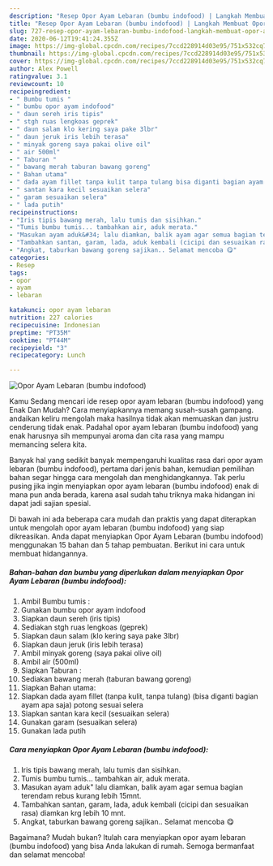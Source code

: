 ```yaml
---
description: "Resep Opor Ayam Lebaran (bumbu indofood) | Langkah Membuat Opor Ayam Lebaran (bumbu indofood) Yang Bisa Manjain Lidah"
title: "Resep Opor Ayam Lebaran (bumbu indofood) | Langkah Membuat Opor Ayam Lebaran (bumbu indofood) Yang Bisa Manjain Lidah"
slug: 727-resep-opor-ayam-lebaran-bumbu-indofood-langkah-membuat-opor-ayam-lebaran-bumbu-indofood-yang-bisa-manjain-lidah
date: 2020-06-12T19:41:24.355Z
image: https://img-global.cpcdn.com/recipes/7ccd228914d03e95/751x532cq70/opor-ayam-lebaran-bumbu-indofood-foto-resep-utama.jpg
thumbnail: https://img-global.cpcdn.com/recipes/7ccd228914d03e95/751x532cq70/opor-ayam-lebaran-bumbu-indofood-foto-resep-utama.jpg
cover: https://img-global.cpcdn.com/recipes/7ccd228914d03e95/751x532cq70/opor-ayam-lebaran-bumbu-indofood-foto-resep-utama.jpg
author: Alex Powell
ratingvalue: 3.1
reviewcount: 10
recipeingredient:
- " Bumbu tumis "
- " bumbu opor ayam indofood"
- " daun sereh iris tipis"
- " stgh ruas lengkoas geprek"
- " daun salam klo kering saya pake 3lbr"
- " daun jeruk iris lebih terasa"
- " minyak goreng saya pakai olive oil"
- " air 500ml"
- " Taburan "
- " bawang merah taburan bawang goreng"
- " Bahan utama"
- " dada ayam fillet tanpa kulit tanpa tulang bisa diganti bagian ayam apa saja potong sesuai selera"
- " santan kara kecil sesuaikan selera"
- " garam sesuaikan selera"
- " lada putih"
recipeinstructions:
- "Iris tipis bawang merah, lalu tumis dan sisihkan."
- "Tumis bumbu tumis... tambahkan air, aduk merata."
- "Masukan ayam aduk&#34; lalu diamkan, balik ayam agar semua bagian terendam rebus kurang lebih 15mnt."
- "Tambahkan santan, garam, lada, aduk kembali (cicipi dan sesuaikan rasa) diamkan krg lebih 10 mnt."
- "Angkat, taburkan bawang goreng sajikan.. Selamat mencoba 😋"
categories:
- Resep
tags:
- opor
- ayam
- lebaran

katakunci: opor ayam lebaran 
nutrition: 227 calories
recipecuisine: Indonesian
preptime: "PT35M"
cooktime: "PT44M"
recipeyield: "3"
recipecategory: Lunch

---
```



![Opor Ayam Lebaran (bumbu indofood)](https://img-global.cpcdn.com/recipes/7ccd228914d03e95/751x532cq70/opor-ayam-lebaran-bumbu-indofood-foto-resep-utama.jpg)

Kamu Sedang mencari ide resep opor ayam lebaran (bumbu indofood) yang Enak Dan Mudah? Cara menyiapkannya memang susah-susah gampang. andaikan keliru mengolah maka hasilnya tidak akan memuaskan dan justru cenderung tidak enak. Padahal opor ayam lebaran (bumbu indofood) yang enak harusnya sih mempunyai aroma dan cita rasa yang mampu memancing selera kita.



Banyak hal yang sedikit banyak mempengaruhi kualitas rasa dari opor ayam lebaran (bumbu indofood), pertama dari jenis bahan, kemudian pemilihan bahan segar hingga cara mengolah dan menghidangkannya. Tak perlu pusing jika ingin menyiapkan opor ayam lebaran (bumbu indofood) enak di mana pun anda berada, karena asal sudah tahu triknya maka hidangan ini dapat jadi sajian spesial.


Di bawah ini ada beberapa cara mudah dan praktis yang dapat diterapkan untuk mengolah opor ayam lebaran (bumbu indofood) yang siap dikreasikan. Anda dapat menyiapkan Opor Ayam Lebaran (bumbu indofood) menggunakan 15 bahan dan 5 tahap pembuatan. Berikut ini cara untuk membuat hidangannya.

<!--inarticleads1-->

##### Bahan-bahan dan bumbu yang diperlukan dalam menyiapkan Opor Ayam Lebaran (bumbu indofood):

1. Ambil  Bumbu tumis :
1. Gunakan  bumbu opor ayam indofood
1. Siapkan  daun sereh (iris tipis)
1. Sediakan  stgh ruas lengkoas (geprek)
1. Siapkan  daun salam (klo kering saya pake 3lbr)
1. Siapkan  daun jeruk (iris lebih terasa)
1. Ambil  minyak goreng (saya pakai olive oil)
1. Ambil  air (500ml)
1. Siapkan  Taburan :
1. Sediakan  bawang merah (taburan bawang goreng)
1. Siapkan  Bahan utama:
1. Siapkan  dada ayam fillet (tanpa kulit, tanpa tulang) (bisa diganti bagian ayam apa saja) potong sesuai selera
1. Siapkan  santan kara kecil (sesuaikan selera)
1. Gunakan  garam (sesuaikan selera)
1. Gunakan  lada putih




<!--inarticleads2-->

##### Cara menyiapkan Opor Ayam Lebaran (bumbu indofood):

1. Iris tipis bawang merah, lalu tumis dan sisihkan.
1. Tumis bumbu tumis... tambahkan air, aduk merata.
1. Masukan ayam aduk&#34; lalu diamkan, balik ayam agar semua bagian terendam rebus kurang lebih 15mnt.
1. Tambahkan santan, garam, lada, aduk kembali (cicipi dan sesuaikan rasa) diamkan krg lebih 10 mnt.
1. Angkat, taburkan bawang goreng sajikan.. Selamat mencoba 😋




Bagaimana? Mudah bukan? Itulah cara menyiapkan opor ayam lebaran (bumbu indofood) yang bisa Anda lakukan di rumah. Semoga bermanfaat dan selamat mencoba!
